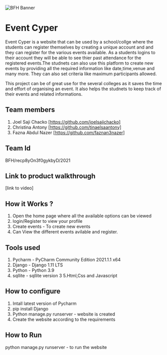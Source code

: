 ![BFH Banner](https://trello-attachments.s3.amazonaws.com/542e9c6316504d5797afbfb9/542e9c6316504d5797afbfc1/39dee8d993841943b5723510ce663233/Frame_19.png)
# Event Cyper
Event Cyper is a website that can be used by a school/collge where the students can register themselves by creating a unique account and and they can register for the various events available. As a students logins to their account they will be able to see thier past attendance for the registered events.The studnets can also use this platform to create new events by providing all the required information like date,time,venue and many more. They can also set criteria like maximum participants allowed.

This project can be of great use for the several colleges as it saves the time and effort of organising an event. It also helps the studnets to keep track of their events and related informations.
## Team members
1. Joel Saji Chacko [https://github.com/joelsajichacko]
2. Christina Antony [https://github.com/tinaelsaantony]
3. Fazna Abdul Nazer [https://github.com/faznan3nazer]
## Team Id
BFH/recp8yOn3f0gykbyD/2021
## Link to product walkthrough
[link to video]
## How it Works ?
1. Open the home page where all the available options can be viewed 
2. login/Register to view your profile
3. Create events - To create new events
4. Can View the different events avilable and register.
## Tools used
1. Pycharm - PyCharm Community Edition 2021.1.1 x64
2. Django - Django 1.11 LTS
3. Python - Python 3.9
4. sqllite - sqllite version 3
5.Html,Css and Javascript 
## How to configure
1. Intall latest version of Pycharm
2. pip install Django
3. Python manage.py runserver - website is created
4. Create the website according to the requirements
## How to Run
python manage.py runserver - to run the website

